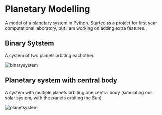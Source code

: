 # Planetary Modelling

A model of a planetary system in Python. Started as a project for first year computational laboratory, but I am working on adding extra features.

<h2> Binary Sytstem </h2>

A system of two planets orbiting eachother.


![binarysystem](https://user-images.githubusercontent.com/53176345/127685739-dead7e4c-ad84-4ae0-b761-3062b576286b.png)


<h2> Planetary system with central body </h2>

A system with multiple planets orbiting one central body (simulating our solar system, with the planets orbiting the Sun)


![planetsystem](https://user-images.githubusercontent.com/53176345/127685762-22d8b02c-f72c-41ed-97d9-56f0110d56bc.png)
